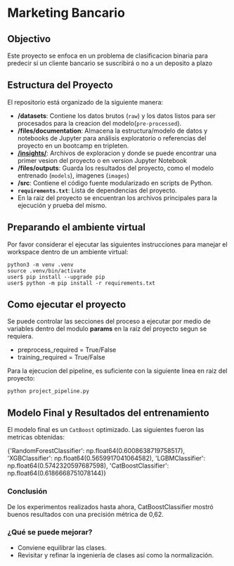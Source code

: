 # Marketing Bancario

## Objectivo

Este proyecto se enfoca en un problema de clasificacion binaria para predecir si un cliente bancario se suscribirá o no a un deposito a plazo

<!-- This project focuses on a binary classification for predicting whether a bank client will subscribe to a term deposit. 
if not (params.preprocess_required and params.training_required):
    print("\nfavor de explorar el directorio insights en busqueda de una version inicial")

-->


## Estructura del Proyecto

El repositorio está organizado de la siguiente manera:

- **/datasets**: Contiene los datos brutos (`raw`) y los datos listos para ser procesados para la creacion del modelo(`pre-processed`).
- **/files/documentation**: Almacena la estructura/modelo de datos y notebooks de Jupyter para análisis exploratorio o referencias del proyecto en un bootcamp en tripleten.
- **<a href="insights/bankmkt.ipynb">/insights/</a>**: Archivos de exploracion y donde se puede encontrar una primer vesion del proyecto o en version Jupyter Notebook
- **/files/outputs**: Guarda los resultados del proyecto, como el modelo entrenado (`models`), imagenes (`images`)
- **/src**: Contiene el código fuente modularizado en scripts de Python.
- **`requirements.txt`**: Lista de dependencias del proyecto.
- En la raiz del proyecto se encuentran los archivos principales para la ejecución y prueba del mismo.

## Preparando el ambiente virtual
Por favor considerar el ejecutar las siguientes instrucciones para manejar el workspace dentro de un ambiente virtual:

```
python3 -m venv .venv
source .venv/bin/activate
user$ pip install --upgrade pip
user$ python -m pip install -r requirements.txt
```

## Como ejecutar el proyecto

Se puede controlar las secciones del proceso a ejecutar por medio de variables dentro del modulo **params** en la raiz del proyecto segun se requiera. 

- preprocess_required = True/False
- training_required = True/False

Para la ejecucion del pipeline, es suficiente con la siguiente linea en raiz del proyecto:

```
python project_pipeline.py 

```
## Modelo Final y Resultados del entrenamiento

El modelo final es un `CatBoost` optimizado. Las siguientes fueron las metricas obtenidas:

{'RandomForestClassifier': np.float64(0.6008638719758517),
 'XGBClassifier': np.float64(0.5659917041064582),
 'LGBMClassifier': np.float64(0.5742320597687598),
 'CatBoostClassifier': np.float64(0.6186668751078144)}

### Conclusión
De los experimentos realizados hasta ahora, CatBoostClassifier mostró buenos resultados con una precisión métrica de 0,62.

### ¿Qué se puede mejorar?

- Conviene equilibrar las clases.
- Revisitar y refinar la ingeniería de clases así como la normalización. 
